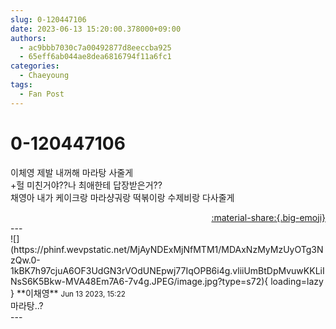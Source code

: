 ```yaml
---
slug: 0-120447106
date: 2023-06-13 15:20:00.378000+09:00
authors:
  - ac9bbb7030c7a00492877d8eeccba925
  - 65eff6ab044ae8dea6816794f11a6fc1
categories:
  - Chaeyoung
tags:
  - Fan Post
---
```


# 0-120447106

<div class="post-container" markdown="1">
<div class="content-container md-sidebar__scrollwrap" markdown="1">

이체영 제발 내꺼해 마라탕 사줄게<br>+헐 미친거야??나 최애한테 답장받은거??<br>채영아 내가 케이크랑 마라샹궈랑 떡볶이랑 수제비랑 다사줄게

</div>
</div>

<div style="text-align: right;" markdown="1">
<a href="https://weverse.io/fromis9/fanpost/0-120447106" style="text-align: right;">:material-share:{.big-emoji}</a>
</div>
---

<div class="comments-container md-sidebar__scrollwrap" markdown="1">
<div class="comment" markdown="1">
<div class='id-container' markdown="1">
![](https://phinf.wevpstatic.net/MjAyNDExMjNfMTM1/MDAxNzMyMzUyOTg3NzQw.0-1kBK7h97cjuA6OF3UdGN3rVOdUNEpwj77IqOPB6i4g.vliiUmBtDpMvuwKKLiINsS6K5Bkw-MVA48Em7A6-7v4g.JPEG/image.jpg?type=s72){ loading=lazy }
**<span class="artist">이채영</span>** <small>Jun 13 2023, 15:22</small><br>
</div>
<div class='comment-body' markdown="1">
마라탕..?
</div>
</div>
</div>
---
